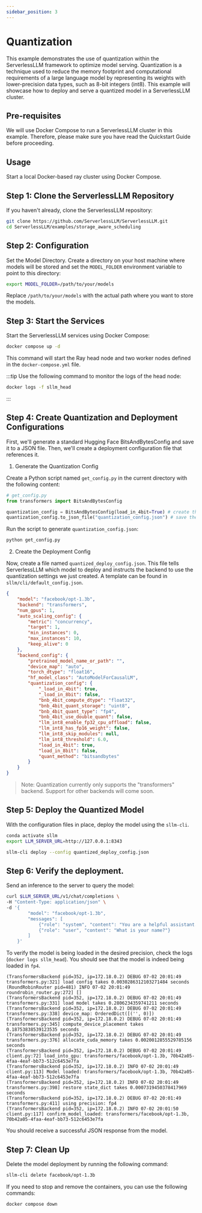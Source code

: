 ```yaml
---
sidebar_position: 3
---
```


# Quantization

This example demonstrates the use of quantization within the ServerlessLLM framework to optimize model serving. Quantization is a technique used to reduce the memory footprint and computational requirements of a large language model by representing its weights with lower-precision data types, such as 8-bit integers (int8). This example will showcase how to deploy and serve a quantized model in a ServerlessLLM cluster.

## Pre-requisites

We will use Docker Compose to run a ServerlessLLM cluster in this example. Therefore, please make sure you have read the Quickstart Guide before proceeding.

## Usage
Start a local Docker-based ray cluster using Docker Compose.

## Step 1: Clone the ServerlessLLM Repository

If you haven't already, clone the ServerlessLLM repository:

```bash
git clone https://github.com/ServerlessLLM/ServerlessLLM.git
cd ServerlessLLM/examples/storage_aware_scheduling
```

## Step 2: Configuration

Set the Model Directory. Create a directory on your host machine where models will be stored and set the `MODEL_FOLDER` environment variable to point to this directory:

```bash
export MODEL_FOLDER=/path/to/your/models
```

Replace `/path/to/your/models` with the actual path where you want to store the models.

## Step 3: Start the Services

Start the ServerlessLLM services using Docker Compose:

```bash
docker compose up -d
```

This command will start the Ray head node and two worker nodes defined in the `docker-compose.yml` file.

:::tip
Use the following command to monitor the logs of the head node:

```bash
docker logs -f sllm_head
```
:::

## Step 4: Create Quantization and Deployment Configurations

First, we'll generate a standard Hugging Face BitsAndBytesConfig and save it to a JSON file. Then, we'll create a deployment configuration file that references it.

1. Generate the Quantization Config

Create a Python script named `get_config.py` in the current directory with the following content:
```python 
# get_config.py
from transformers import BitsAndBytesConfig

quantization_config = BitsAndBytesConfig(load_in_4bit=True) # create the config
quantization_config.to_json_file("quantization_config.json") # save the config into a JSON file

```

Run the script to generate `quantization_config.json`:
```bash
python get_config.py
```


2. Create the Deployment Config

Now, create a file named `quantized_deploy_config.json`. This file tells ServerlessLLM which model to deploy and instructs the backend to use the quantization settings we just created. A template can be found in `sllm/cli/default_config.json`.

```json
{
    "model": "facebook/opt-1.3b",
    "backend": "transformers",
    "num_gpus": 1,
    "auto_scaling_config": {
        "metric": "concurrency",
        "target": 1,
        "min_instances": 0,
        "max_instances": 10,
        "keep_alive": 0
    },
    "backend_config": {
        "pretrained_model_name_or_path": "",
        "device_map": "auto",
        "torch_dtype": "float16",
        "hf_model_class": "AutoModelForCausalLM",
        "quantization_config": {
            "_load_in_4bit": true,
            "_load_in_8bit": false,
            "bnb_4bit_compute_dtype": "float32",
            "bnb_4bit_quant_storage": "uint8",
            "bnb_4bit_quant_type": "fp4",
            "bnb_4bit_use_double_quant": false,
            "llm_int8_enable_fp32_cpu_offload": false,
            "llm_int8_has_fp16_weight": false,
            "llm_int8_skip_modules": null,
            "llm_int8_threshold": 6.0,
            "load_in_4bit": true,
            "load_in_8bit": false,
            "quant_method": "bitsandbytes"
        }
    }
}

```

> Note: Quantization currently only supports the "transformers" backend. Support for other backends will come soon.

## Step 5: Deploy the Quantized Model
With the configuration files in place, deploy the model using the `sllm-cli`.

```bash
conda activate sllm
export LLM_SERVER_URL=http://127.0.0.1:8343

sllm-cli deploy --config quantized_deploy_config.json
```

## Step 6: Verify the deployment.
Send an inference to the server to query the model:

```bash
curl $LLM_SERVER_URL/v1/chat/completions \
-H "Content-Type: application/json" \
-d '{
        "model": "facebook/opt-1.3b",
        "messages": [
            {"role": "system", "content": "You are a helpful assistant."},
            {"role": "user", "content": "What is your name?"}
        ]
    }'
```

To verify the model is being loaded in the desired precision, check the logs (`docker logs sllm_head`). You should see that the model is indeed being loaded in `fp4`.


```log
(TransformersBackend pid=352, ip=172.18.0.2) DEBUG 07-02 20:01:49 transformers.py:321] load config takes 0.0030286312103271484 seconds
(RoundRobinRouter pid=481) INFO 07-02 20:01:49 roundrobin_router.py:272] []
(TransformersBackend pid=352, ip=172.18.0.2) DEBUG 07-02 20:01:49 transformers.py:331] load model takes 0.2806234359741211 seconds
(TransformersBackend pid=352, ip=172.18.0.2) DEBUG 07-02 20:01:49 transformers.py:338] device_map: OrderedDict([('', 0)])
(TransformersBackend pid=352, ip=172.18.0.2) DEBUG 07-02 20:01:49 transformers.py:345] compute_device_placement takes 0.18753838539123535 seconds
(TransformersBackend pid=352, ip=172.18.0.2) DEBUG 07-02 20:01:49 transformers.py:376] allocate_cuda_memory takes 0.0020012855529785156 seconds
(TransformersBackend pid=352, ip=172.18.0.2) DEBUG 07-02 20:01:49 client.py:72] load_into_gpu: transformers/facebook/opt-1.3b, 70b42a05-4faa-4eaf-bb73-512c6453e7fa
(TransformersBackend pid=352, ip=172.18.0.2) INFO 07-02 20:01:49 client.py:113] Model loaded: transformers/facebook/opt-1.3b, 70b42a05-4faa-4eaf-bb73-512c6453e7fa
(TransformersBackend pid=352, ip=172.18.0.2) INFO 07-02 20:01:49 transformers.py:398] restore state_dict takes 0.0007319450378417969 seconds
(TransformersBackend pid=352, ip=172.18.0.2) DEBUG 07-02 20:01:49 transformers.py:411] using precision: fp4 
(TransformersBackend pid=352, ip=172.18.0.2) INFO 07-02 20:01:50 client.py:117] confirm_model_loaded: transformers/facebook/opt-1.3b, 70b42a05-4faa-4eaf-bb73-512c6453e7fa
```

You should receive a successful JSON response from the model.

## Step 7: Clean Up

Delete the model deployment by running the following command:

```bash
sllm-cli delete facebook/opt-1.3b 
```

If you need to stop and remove the containers, you can use the following commands:

```bash
docker compose down
```


